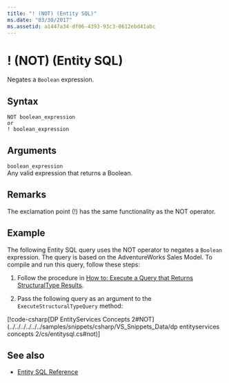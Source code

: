 ```yaml
---
title: "! (NOT) (Entity SQL)"
ms.date: "03/30/2017"
ms.assetid: a1447a34-df06-4393-93c3-0612ebd41abc
---
```

# ! (NOT) (Entity SQL)
Negates a `Boolean` expression.  
  
## Syntax  
  
```  
NOT boolean_expression  
or  
! boolean_expression  
```  
  
## Arguments  
 `boolean_expression`  
 Any valid expression that returns a Boolean.  
  
## Remarks  
 The exclamation point (!) has the same functionality as the NOT operator.  
  
## Example  
 The following Entity SQL query uses the NOT operator to negates a `Boolean` expression. The query is based on the AdventureWorks Sales Model. To compile and run this query, follow these steps:  
  
1. Follow the procedure in [How to: Execute a Query that Returns StructuralType Results](../how-to-execute-a-query-that-returns-structuraltype-results.md).  
  
2. Pass the following query as an argument to the `ExecuteStructuralTypeQuery` method:  
  
 [!code-csharp[DP EntityServices Concepts 2#NOT](../../../../../../samples/snippets/csharp/VS_Snippets_Data/dp entityservices concepts 2/cs/entitysql.cs#not)]  
  
## See also

- [Entity SQL Reference](entity-sql-reference.md)
